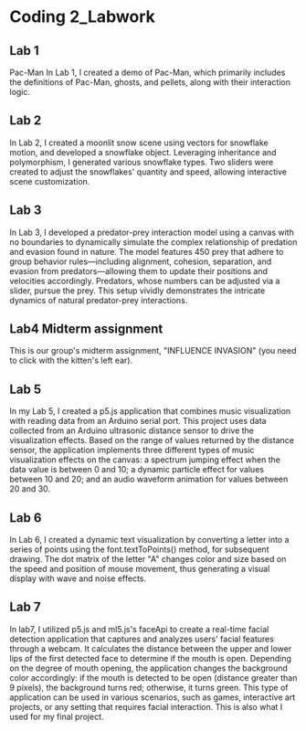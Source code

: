 # Coding 2_Labwork
## Lab 1
  Pac-Man
  In Lab 1, I created a demo of Pac-Man, which primarily includes 
  the definitions of Pac-Man, ghosts, and pellets, along with their 
  interaction logic.
## Lab 2
  In Lab 2, I created a moonlit snow scene using vectors for snowflake 
  motion, and developed a snowflake object. Leveraging inheritance and 
  polymorphism, I generated various snowflake types. Two sliders were 
  created to adjust the snowflakes' quantity and speed, allowing 
  interactive scene customization. 
## Lab 3
  In Lab 3, I developed a predator-prey interaction model using a canvas 
  with no boundaries to dynamically simulate the complex relationship of 
  predation and evasion found in nature. The model features 450 prey that 
  adhere to group behavior rules—including alignment, cohesion, separation, 
  and evasion from predators—allowing them to update their positions and 
  velocities accordingly. Predators, whose numbers can be adjusted via a slider, 
  pursue the prey. This setup vividly demonstrates the intricate dynamics of 
  natural predator-prey interactions.
## Lab4 Midterm assignment
This is our group's midterm assignment, "INFLUENCE INVASION" (you need to click with the kitten's left ear). 
## Lab 5
  In my Lab 5, I created a p5.js application that combines music visualization 
  with reading data from an Arduino serial port. This project uses data collected from 
  an Arduino ultrasonic distance sensor to drive the visualization effects. Based on the 
  range of values returned by the distance sensor, the application implements three different 
  types of music visualization effects on the canvas: a spectrum jumping effect when the data 
  value is between 0 and 10; a dynamic particle effect for values between 10 and 20; and an 
  audio waveform animation for values between 20 and 30.
## Lab 6
  In Lab 6, I created a dynamic text visualization by converting a letter into a series of points 
  using the font.textToPoints() method, for subsequent drawing. The dot matrix of the letter "A" 
  changes color and size based on the speed and position of mouse movement, thus generating a visual 
  display with wave and noise effects.
## Lab 7
  In lab7, I utilized p5.js and ml5.js's faceApi to create a real-time facial detection application 
  that captures and analyzes users' facial features through a webcam. It calculates the distance between 
  the upper and lower lips of the first detected face to determine if the mouth is open. Depending on 
  the degree of mouth opening, the application changes the background color accordingly: if the mouth 
  is detected to be open (distance greater than 9 pixels), the background turns red; otherwise, it 
  turns green. This type of application can be used in various scenarios, such as games, interactive 
  art projects, or any setting that requires facial interaction. This is also what I used for my final 
  project. 
